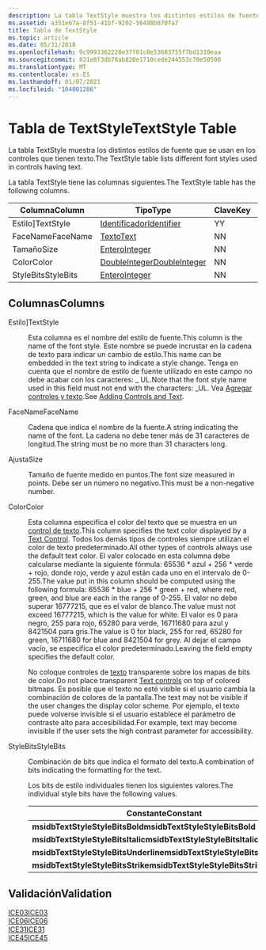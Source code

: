 ```yaml
---
description: La tabla TextStyle muestra los distintos estilos de fuente que se usan en los controles que tienen texto.
ms.assetid: a351e67a-8f51-41bf-9202-56488b870fa7
title: Tabla de TextStyle
ms.topic: article
ms.date: 05/31/2018
ms.openlocfilehash: 9c9993362228e37f01c0e53683755f7bd1310eaa
ms.sourcegitcommit: 831e8f3db78ab820e1710cede244553c70e50500
ms.translationtype: MT
ms.contentlocale: es-ES
ms.lasthandoff: 01/07/2021
ms.locfileid: "104001286"
---
```

# <a name="textstyle-table"></a><span data-ttu-id="213dd-103">Tabla de TextStyle</span><span class="sxs-lookup"><span data-stu-id="213dd-103">TextStyle Table</span></span>

<span data-ttu-id="213dd-104">La tabla TextStyle muestra los distintos estilos de fuente que se usan en los controles que tienen texto.</span><span class="sxs-lookup"><span data-stu-id="213dd-104">The TextStyle table lists different font styles used in controls having text.</span></span>

<span data-ttu-id="213dd-105">La tabla TextStyle tiene las columnas siguientes.</span><span class="sxs-lookup"><span data-stu-id="213dd-105">The TextStyle table has the following columns.</span></span>



| <span data-ttu-id="213dd-106">Columna</span><span class="sxs-lookup"><span data-stu-id="213dd-106">Column</span></span>    | <span data-ttu-id="213dd-107">Tipo</span><span class="sxs-lookup"><span data-stu-id="213dd-107">Type</span></span>                               | <span data-ttu-id="213dd-108">Clave</span><span class="sxs-lookup"><span data-stu-id="213dd-108">Key</span></span> | <span data-ttu-id="213dd-109">Nullable</span><span class="sxs-lookup"><span data-stu-id="213dd-109">Nullable</span></span> |
|-----------|------------------------------------|-----|----------|
| <span data-ttu-id="213dd-110">Estilo]</span><span class="sxs-lookup"><span data-stu-id="213dd-110">TextStyle</span></span> | [<span data-ttu-id="213dd-111">Identificador</span><span class="sxs-lookup"><span data-stu-id="213dd-111">Identifier</span></span>](identifier.md)       | <span data-ttu-id="213dd-112">Y</span><span class="sxs-lookup"><span data-stu-id="213dd-112">Y</span></span>   | <span data-ttu-id="213dd-113">N</span><span class="sxs-lookup"><span data-stu-id="213dd-113">N</span></span>        |
| <span data-ttu-id="213dd-114">FaceName</span><span class="sxs-lookup"><span data-stu-id="213dd-114">FaceName</span></span>  | [<span data-ttu-id="213dd-115">Texto</span><span class="sxs-lookup"><span data-stu-id="213dd-115">Text</span></span>](text.md)                   | <span data-ttu-id="213dd-116">N</span><span class="sxs-lookup"><span data-stu-id="213dd-116">N</span></span>   | <span data-ttu-id="213dd-117">N</span><span class="sxs-lookup"><span data-stu-id="213dd-117">N</span></span>        |
| <span data-ttu-id="213dd-118">Tamaño</span><span class="sxs-lookup"><span data-stu-id="213dd-118">Size</span></span>      | [<span data-ttu-id="213dd-119">Entero</span><span class="sxs-lookup"><span data-stu-id="213dd-119">Integer</span></span>](integer.md)             | <span data-ttu-id="213dd-120">N</span><span class="sxs-lookup"><span data-stu-id="213dd-120">N</span></span>   | <span data-ttu-id="213dd-121">N</span><span class="sxs-lookup"><span data-stu-id="213dd-121">N</span></span>        |
| <span data-ttu-id="213dd-122">Color</span><span class="sxs-lookup"><span data-stu-id="213dd-122">Color</span></span>     | [<span data-ttu-id="213dd-123">DoubleInteger</span><span class="sxs-lookup"><span data-stu-id="213dd-123">DoubleInteger</span></span>](doubleinteger.md) | <span data-ttu-id="213dd-124">N</span><span class="sxs-lookup"><span data-stu-id="213dd-124">N</span></span>   | <span data-ttu-id="213dd-125">Y</span><span class="sxs-lookup"><span data-stu-id="213dd-125">Y</span></span>        |
| <span data-ttu-id="213dd-126">StyleBits</span><span class="sxs-lookup"><span data-stu-id="213dd-126">StyleBits</span></span> | [<span data-ttu-id="213dd-127">Entero</span><span class="sxs-lookup"><span data-stu-id="213dd-127">Integer</span></span>](integer.md)             | <span data-ttu-id="213dd-128">N</span><span class="sxs-lookup"><span data-stu-id="213dd-128">N</span></span>   | <span data-ttu-id="213dd-129">Y</span><span class="sxs-lookup"><span data-stu-id="213dd-129">Y</span></span>        |



 

## <a name="columns"></a><span data-ttu-id="213dd-130">Columnas</span><span class="sxs-lookup"><span data-stu-id="213dd-130">Columns</span></span>

<dl> <dt>

<span data-ttu-id="213dd-131"><span id="TextStyle"></span><span id="textstyle"></span><span id="TEXTSTYLE"></span>Estilo]</span><span class="sxs-lookup"><span data-stu-id="213dd-131"><span id="TextStyle"></span><span id="textstyle"></span><span id="TEXTSTYLE"></span>TextStyle</span></span>
</dt> <dd>

<span data-ttu-id="213dd-132">Esta columna es el nombre del estilo de fuente.</span><span class="sxs-lookup"><span data-stu-id="213dd-132">This column is the name of the font style.</span></span> <span data-ttu-id="213dd-133">Este nombre se puede incrustar en la cadena de texto para indicar un cambio de estilo.</span><span class="sxs-lookup"><span data-stu-id="213dd-133">This name can be embedded in the text string to indicate a style change.</span></span> <span data-ttu-id="213dd-134">Tenga en cuenta que el nombre de estilo de fuente utilizado en este campo no debe acabar con los caracteres: \_ UL.</span><span class="sxs-lookup"><span data-stu-id="213dd-134">Note that the font style name used in this field must not end with the characters: \_UL.</span></span> <span data-ttu-id="213dd-135">Vea [Agregar controles y texto](adding-controls-and-text.md).</span><span class="sxs-lookup"><span data-stu-id="213dd-135">See [Adding Controls and Text](adding-controls-and-text.md).</span></span>

</dd> <dt>

<span data-ttu-id="213dd-136"><span id="FaceName"></span><span id="facename"></span><span id="FACENAME"></span>FaceName</span><span class="sxs-lookup"><span data-stu-id="213dd-136"><span id="FaceName"></span><span id="facename"></span><span id="FACENAME"></span>FaceName</span></span>
</dt> <dd>

<span data-ttu-id="213dd-137">Cadena que indica el nombre de la fuente.</span><span class="sxs-lookup"><span data-stu-id="213dd-137">A string indicating the name of the font.</span></span> <span data-ttu-id="213dd-138">La cadena no debe tener más de 31 caracteres de longitud.</span><span class="sxs-lookup"><span data-stu-id="213dd-138">The string must be no more than 31 characters long.</span></span>

</dd> <dt>

<span data-ttu-id="213dd-139"><span id="Size"></span><span id="size"></span><span id="SIZE"></span>Ajusta</span><span class="sxs-lookup"><span data-stu-id="213dd-139"><span id="Size"></span><span id="size"></span><span id="SIZE"></span>Size</span></span>
</dt> <dd>

<span data-ttu-id="213dd-140">Tamaño de fuente medido en puntos.</span><span class="sxs-lookup"><span data-stu-id="213dd-140">The font size measured in points.</span></span> <span data-ttu-id="213dd-141">Debe ser un número no negativo.</span><span class="sxs-lookup"><span data-stu-id="213dd-141">This must be a non-negative number.</span></span>

</dd> <dt>

<span data-ttu-id="213dd-142"><span id="Color"></span><span id="color"></span><span id="COLOR"></span>Color</span><span class="sxs-lookup"><span data-stu-id="213dd-142"><span id="Color"></span><span id="color"></span><span id="COLOR"></span>Color</span></span>
</dt> <dd>

<span data-ttu-id="213dd-143">Esta columna especifica el color del texto que se muestra en un [control de texto](text-control.md).</span><span class="sxs-lookup"><span data-stu-id="213dd-143">This column specifies the text color displayed by a [Text Control](text-control.md).</span></span> <span data-ttu-id="213dd-144">Todos los demás tipos de controles siempre utilizan el color de texto predeterminado.</span><span class="sxs-lookup"><span data-stu-id="213dd-144">All other types of controls always use the default text color.</span></span> <span data-ttu-id="213dd-145">El valor colocado en esta columna debe calcularse mediante la siguiente fórmula: 65536 \* azul + 256 \* verde + rojo, donde rojo, verde y azul están cada uno en el intervalo de 0-255.</span><span class="sxs-lookup"><span data-stu-id="213dd-145">The value put in this column should be computed using the following formula: 65536 \* blue + 256 \* green + red, where red, green, and blue are each in the range of 0-255.</span></span> <span data-ttu-id="213dd-146">El valor no debe superar 16777215, que es el valor de blanco.</span><span class="sxs-lookup"><span data-stu-id="213dd-146">The value must not exceed 16777215, which is the value for white.</span></span> <span data-ttu-id="213dd-147">El valor es 0 para negro, 255 para rojo, 65280 para verde, 16711680 para azul y 8421504 para gris.</span><span class="sxs-lookup"><span data-stu-id="213dd-147">The value is 0 for black, 255 for red, 65280 for green, 16711680 for blue and 8421504 for grey.</span></span> <span data-ttu-id="213dd-148">Al dejar el campo vacío, se especifica el color predeterminado.</span><span class="sxs-lookup"><span data-stu-id="213dd-148">Leaving the field empty specifies the default color.</span></span>

<span data-ttu-id="213dd-149">No coloque controles de [texto](text-control.md) transparente sobre los mapas de bits de color.</span><span class="sxs-lookup"><span data-stu-id="213dd-149">Do not place transparent [Text controls](text-control.md) on top of colored bitmaps.</span></span> <span data-ttu-id="213dd-150">Es posible que el texto no esté visible si el usuario cambia la combinación de colores de la pantalla.</span><span class="sxs-lookup"><span data-stu-id="213dd-150">The text may not be visible if the user changes the display color scheme.</span></span> <span data-ttu-id="213dd-151">Por ejemplo, el texto puede volverse invisible si el usuario establece el parámetro de contraste alto para accesibilidad.</span><span class="sxs-lookup"><span data-stu-id="213dd-151">For example, text may become invisible if the user sets the high contrast parameter for accessibility.</span></span>

</dd> <dt>

<span data-ttu-id="213dd-152"><span id="StyleBits"></span><span id="stylebits"></span><span id="STYLEBITS"></span>StyleBits</span><span class="sxs-lookup"><span data-stu-id="213dd-152"><span id="StyleBits"></span><span id="stylebits"></span><span id="STYLEBITS"></span>StyleBits</span></span>
</dt> <dd>

<span data-ttu-id="213dd-153">Combinación de bits que indica el formato del texto.</span><span class="sxs-lookup"><span data-stu-id="213dd-153">A combination of bits indicating the formatting for the text.</span></span>

<span data-ttu-id="213dd-154">Los bits de estilo individuales tienen los siguientes valores.</span><span class="sxs-lookup"><span data-stu-id="213dd-154">The individual style bits have the following values.</span></span>



| <span data-ttu-id="213dd-155">Constante</span><span class="sxs-lookup"><span data-stu-id="213dd-155">Constant</span></span>                             | <span data-ttu-id="213dd-156">Hexadecimal</span><span class="sxs-lookup"><span data-stu-id="213dd-156">Hexadecimal</span></span> | <span data-ttu-id="213dd-157">Decimal</span><span class="sxs-lookup"><span data-stu-id="213dd-157">Decimal</span></span> | <span data-ttu-id="213dd-158">Estilo</span><span class="sxs-lookup"><span data-stu-id="213dd-158">Style</span></span>      |
|--------------------------------------|-------------|---------|------------|
| <span data-ttu-id="213dd-159">**msidbTextStyleStyleBitsBold**</span><span class="sxs-lookup"><span data-stu-id="213dd-159">**msidbTextStyleStyleBitsBold**</span></span>      | <span data-ttu-id="213dd-160">0x001</span><span class="sxs-lookup"><span data-stu-id="213dd-160">0x001</span></span>       | <span data-ttu-id="213dd-161">1</span><span class="sxs-lookup"><span data-stu-id="213dd-161">1</span></span>       | <span data-ttu-id="213dd-162">Bold</span><span class="sxs-lookup"><span data-stu-id="213dd-162">Bold</span></span>       |
| <span data-ttu-id="213dd-163">**msidbTextStyleStyleBitsItalic**</span><span class="sxs-lookup"><span data-stu-id="213dd-163">**msidbTextStyleStyleBitsItalic**</span></span>    | <span data-ttu-id="213dd-164">0x002</span><span class="sxs-lookup"><span data-stu-id="213dd-164">0x002</span></span>       | <span data-ttu-id="213dd-165">2</span><span class="sxs-lookup"><span data-stu-id="213dd-165">2</span></span>       | <span data-ttu-id="213dd-166">Cursiva</span><span class="sxs-lookup"><span data-stu-id="213dd-166">Italic</span></span>     |
| <span data-ttu-id="213dd-167">**msidbTextStyleStyleBitsUnderline**</span><span class="sxs-lookup"><span data-stu-id="213dd-167">**msidbTextStyleStyleBitsUnderline**</span></span> | <span data-ttu-id="213dd-168">0x004</span><span class="sxs-lookup"><span data-stu-id="213dd-168">0x004</span></span>       | <span data-ttu-id="213dd-169">4</span><span class="sxs-lookup"><span data-stu-id="213dd-169">4</span></span>       | <span data-ttu-id="213dd-170">Subrayado</span><span class="sxs-lookup"><span data-stu-id="213dd-170">Underline</span></span>  |
| <span data-ttu-id="213dd-171">**msidbTextStyleStyleBitsStrike**</span><span class="sxs-lookup"><span data-stu-id="213dd-171">**msidbTextStyleStyleBitsStrike**</span></span>    | <span data-ttu-id="213dd-172">0x008</span><span class="sxs-lookup"><span data-stu-id="213dd-172">0x008</span></span>       | <span data-ttu-id="213dd-173">8</span><span class="sxs-lookup"><span data-stu-id="213dd-173">8</span></span>       | <span data-ttu-id="213dd-174">Golpear</span><span class="sxs-lookup"><span data-stu-id="213dd-174">Strike out</span></span> |



 

</dd> </dl>

## <a name="validation"></a><span data-ttu-id="213dd-175">Validación</span><span class="sxs-lookup"><span data-stu-id="213dd-175">Validation</span></span>

<dl>

[<span data-ttu-id="213dd-176">ICE03</span><span class="sxs-lookup"><span data-stu-id="213dd-176">ICE03</span></span>](ice03.md)  
[<span data-ttu-id="213dd-177">ICE06</span><span class="sxs-lookup"><span data-stu-id="213dd-177">ICE06</span></span>](ice06.md)  
[<span data-ttu-id="213dd-178">ICE31</span><span class="sxs-lookup"><span data-stu-id="213dd-178">ICE31</span></span>](ice31.md)  
[<span data-ttu-id="213dd-179">ICE45</span><span class="sxs-lookup"><span data-stu-id="213dd-179">ICE45</span></span>](ice45.md)  
</dl>

 

 



